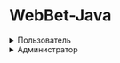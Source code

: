 # WebBet-Java

<details><summary>Пользователь</summary>

### Вход в аккаунт
<img width="734" height="306" alt="image" src="https://github.com/user-attachments/assets/56548ddb-9ee1-4615-ac4e-c637bf6e427d" /> </br>

### Регистрация
<img width="728" height="407" alt="image" src="https://github.com/user-attachments/assets/3eae5dea-86e2-4c57-a529-5067975f10d9" /> </br>

### Просмотр матчей
<img width="1034" height="363" alt="image" src="https://github.com/user-attachments/assets/e1f804ce-7e16-4887-9f16-8b46f293eefa" /> </br>

### Ставка на матч
<img width="488" height="394" alt="image" src="https://github.com/user-attachments/assets/c086ff43-da63-4ca5-abdb-1e0cea5a9f61" /> </br>

### Просмотр профиля
<img width="736" height="335" alt="image" src="https://github.com/user-attachments/assets/a118b2b7-7cde-4dec-8166-e18c41ff91ce" /> </br>

</details>

<details><summary>Администратор</summary>

### Старт матча
<img width="459" height="309" alt="image" src="https://github.com/user-attachments/assets/2c35ea3c-f096-417d-b4e6-4d9bcc859bed" /> </br>

### Создание матчей
<img width="629" height="346" alt="image" src="https://github.com/user-attachments/assets/32c9faab-5ddc-47cb-9a22-7629fdc46515" /> </br>

</details>
